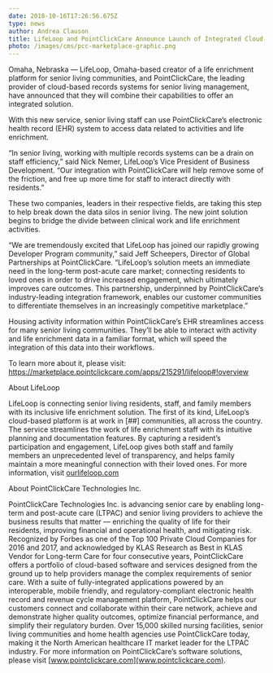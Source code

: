 ```yaml
---
date: 2018-10-16T17:26:56.675Z
type: news
author: Andrea Clauson
title: LifeLoop and PointClickCare Announce Launch of Integrated Cloud-Based Solution
photo: /images/cms/pcc-marketplace-graphic.png
---
```

Omaha, Nebraska — LifeLoop, Omaha-based creator of a life enrichment platform for senior living communities, and PointClickCare, the leading provider of cloud-based records systems for senior living management, have announced that they will combine their capabilities to offer an integrated solution. 

With this new service, senior living staff can use PointClickCare’s electronic health record (EHR) system to access data related to activities and life enrichment.  

“In senior living, working with multiple records systems can be a drain on staff efficiency,” said Nick Nemer, LifeLoop’s Vice President of Business Development. “Our integration with PointClickCare will help remove some of the friction, and free up more time for staff to interact directly with residents.” 

These two companies, leaders in their respective fields, are taking this step to help break down the data silos in senior living. The new joint solution begins to bridge the divide between clinical work and life enrichment activities. 

“We are tremendously excited that LifeLoop has joined our rapidly growing Developer Program community,” said Jeff Scheepers, Director of Global Partnerships at PointClickCare. “LifeLoop’s solution meets an immediate need in the long-term post-acute care market; connecting residents to loved ones in order to drive increased engagement, which ultimately improves care outcomes. This partnership, underpinned by PointClickCare’s industry-leading integration framework, enables our customer communities to differentiate themselves in an increasingly competitive marketplace.”

Housing activity information within PointClickCare’s EHR streamlines access for many senior living communities. They’ll be able to interact with activity and life enrichment data in a familiar format, which will speed the integration of this data into their workflows.

To learn more about it, please visit: [https://marketplace.pointclickcare.com/apps/215291/lifeloop#!overview](https://marketplace.pointclickcare.com/apps/215291/lifeloop#!overview)



About LifeLoop

LifeLoop is connecting senior living residents, staff, and family members with its inclusive life enrichment solution. The first of its kind, LifeLoop’s cloud-based platform is at work in \[##] communities, all across the country. The service streamlines the work of life enrichment staff with its intuitive planning and documentation features. By capturing a resident’s participation and engagement, LifeLoop gives both staff and family members an unprecedented level of transparency, and helps family maintain a more meaningful connection with their loved ones. For more information, visit [ourlifeloop.com ](ourlifeloop.com)

 

About PointClickCare Technologies Inc. 

PointClickCare Technologies Inc. is advancing senior care by enabling long-term and post-acute care (LTPAC) and senior living providers to achieve the business results that matter — enriching the quality of life for their residents, improving financial and operational health, and mitigating risk. Recognized by Forbes as one of the Top 100 Private Cloud Companies for 2016 and 2017, and acknowledged by KLAS Research as Best in KLAS Vendor for Long-term Care for four consecutive years, PointClickCare offers a portfolio of cloud-based software and services designed from the ground up to help providers manage the complex requirements of senior care. With a suite of fully-integrated applications powered by an interoperable, mobile friendly, and regulatory-compliant electronic health record and revenue cycle management platform, PointClickCare helps our customers connect and collaborate within their care network, achieve and demonstrate higher quality outcomes, optimize financial performance, and simplify their regulatory burden. Over 15,000 skilled nursing facilities, senior living communities and home health agencies use PointClickCare today, making it the North American healthcare IT market leader for the LTPAC industry. For more information on PointClickCare’s software solutions, please visit [www.pointclickcare.com](www.pointclickcare.com).
